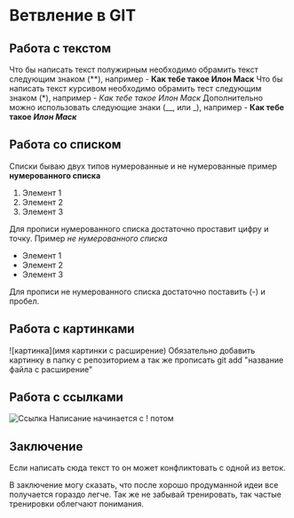 # Ветвление в GIT

## Работа с текстом

Что бы написать текст полужирным необходимо обрамить текст следующим знаком (**), например - **Как тебе такое Илон Маск**
Что бы написать текст курсивом необходимо обрамить тест следующим знаком (*), например - *Как тебе такое Илон Маск*
Дополнительно можно использовать следующие знаки (__, или _), например - 
__Как тебе такое _Илон Маск___

## Работа со списком
Списки бываю двух типов нумерованные и не нумерованные пример **нумерованного списка**
1. Элемент 1
2. Элемент 2
3. Элемент 3

Для прописи нумерованного списка достаточно проставит цифру и точку.
Пример _не нумерованного списка_
- Элемент 1
- Элемент 2
- Элемент 3

Для прописи не нумерованного списка достаточно поставить (-) и пробел.

## Работа с картинками

![картинка](имя картинки с расширение)
Обязательно добавить картинку в папку с репозиторием а так же прописать git add "название файла с расширение" 

## Работа с ссылками

![Ссылка](yandex.ru)
Написание начинается с ! потом []()
## Заключение
Если написать сюда текст то он может конфликтовать с одной из веток.

В заключение могу сказать, что после хорошо продуманной идеи все получается гораздо легче. Так же не забывай тренировать, так частые тренировки облегчают понимания.

